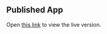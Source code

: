 ## Published App

Open [this link](https://users.metropolia.fi/~aaronly/forms/) to view the live version.
